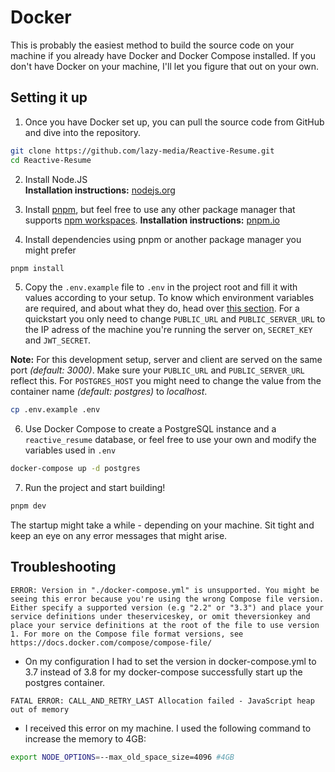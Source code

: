 # Docker

This is probably the easiest method to build the source code on your machine if you already have Docker and Docker Compose installed. If you don't have Docker on your machine, I'll let you figure that out on your own.

## Setting it up
1. Once you have Docker set up, you can pull the source code from GitHub and dive into the repository.

```bash
git clone https://github.com/lazy-media/Reactive-Resume.git
cd Reactive-Resume
```
2. Install Node.JS  
**Installation instructions:** [nodejs.org](https://nodejs.org/en/download/package-manager/#debian-and-ubuntu-based-linux-distributions)

3. Install [pnpm](https://pnpm.io/), but feel free to use any other package manager that supports [npm workspaces](https://docs.npmjs.com/cli/v8/using-npm/workspaces). 
**Installation instructions:** [pnpm.io](https://pnpm.io/installation)

4. Install dependencies using pnpm or another package manager you might prefer

```bash
pnpm install
```

5. Copy the `.env.example` file to `.env` in the project root and fill it with values according to your setup. To know which environment variables are required, and about what they do, head over [this section](https://docs.rxresume.org/source-code/environment-variables). For a quickstart you only need to change ```PUBLIC_URL``` and ```PUBLIC_SERVER_URL``` to the IP adress of the machine you're running the server on, ```SECRET_KEY``` and ```JWT_SECRET```.  

**Note:** For this development setup, server and client are served on the same port _(default: 3000)_. Make sure your ```PUBLIC_URL``` and ```PUBLIC_SERVER_URL``` reflect this. For ```POSTGRES_HOST``` you might need to change the value from the container name _(default: postgres)_ to _localhost_.

```bash
cp .env.example .env
```

6. Use Docker Compose to create a PostgreSQL instance and a `reactive_resume` database, or feel free to use your own and modify the variables used in `.env`

```bash
docker-compose up -d postgres
```

7. Run the project and start building!

```bash
pnpm dev
```
The startup might take a while - depending on your machine. Sit tight and keep an eye on any error messages that might arise.

## Troubleshooting
```ERROR: Version in "./docker-compose.yml" is unsupported. You might be seeing this error because you're using the wrong Compose file version. Either specify a supported version (e.g "2.2" or "3.3") and place your service definitions under theserviceskey, or omit theversionkey and place your service definitions at the root of the file to use version 1. For more on the Compose file format versions, see https://docs.docker.com/compose/compose-file/```  
  - On my configuration I had to set the version in docker-compose.yml to 3.7 instead of 3.8 for my docker-compose successfully start up the postgres container.  

```FATAL ERROR: CALL_AND_RETRY_LAST Allocation failed - JavaScript heap out of memory```  
  - I received this error on my machine. I used the following command to increase the memory to 4GB:  
```bash
export NODE_OPTIONS=--max_old_space_size=4096 #4GB
```
